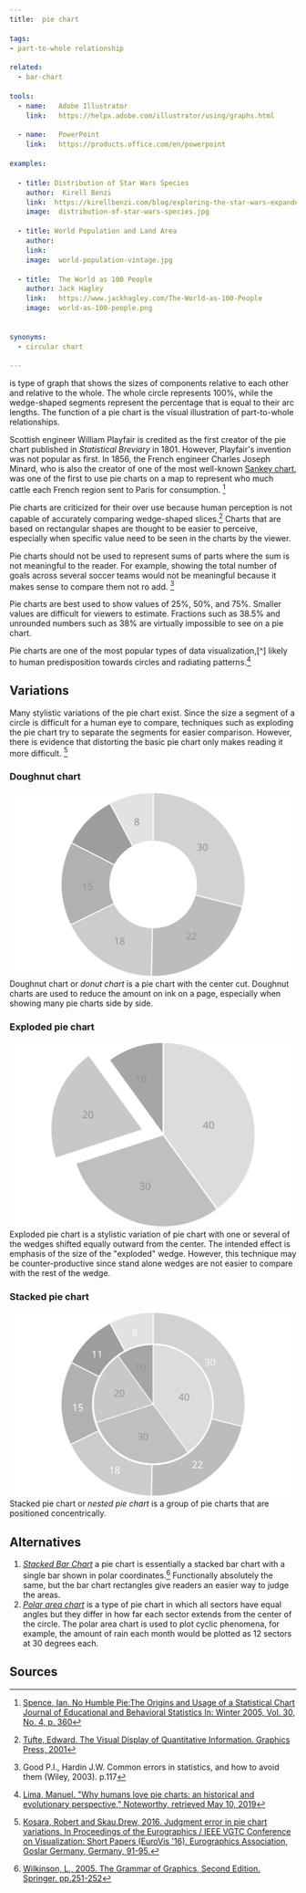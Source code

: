 ```yaml
---
title:  pie chart
  
tags:
- part-to-whole relationship

related:
  - bar-chart

tools:
  - name:   Adobe Illustrator
    link:   https://helpx.adobe.com/illustrator/using/graphs.html

  - name:   PowerPoint
    link:   https://products.office.com/en/powerpoint

examples:

  - title: Distribution of Star Wars Species
    author:  Kirell Benzi
    link:  https://kirellbenzi.com/blog/exploring-the-star-wars-expanded-universe/
    image:  distribution-of-star-wars-species.jpg
 
  - title: World Population and Land Area
    author:  
    link:  
    image:  world-population-vintage.jpg
 
  - title:  The World as 100 People
    author: Jack Hagley
    link:   https://www.jackhagley.com/The-World-as-100-People
    image:  world-as-100-people.png


synonyms: 
  - circular chart

---
```


is type of graph that shows the sizes of components relative to each other and relative to the whole. The whole circle represents 100%, while the wedge-shaped segments represent the percentage that is equal to their arc lengths. The function of a pie chart is the visual illustration of part-to-whole relationships. 

<!--more-->

Scottish engineer William Playfair is credited as the first creator of the pie chart published in *Statistical Breviary* in 1801. However, Playfair's invention was not popular as first. In 1856, the French engineer Charles Joseph Minard, who is also the creator of one of the most well-known [Sankey chart](/sankey-chart), was one of the first to use pie charts on a map to represent who much cattle each French region sent to Paris for consumption. [^spence]

Pie charts are criticized for their over use because human perception is not capable of accurately comparing wedge-shaped slices.[^tufte] Charts that are based on rectangular shapes are thought to be easier to perceive, especially when specific value need to be seen in the charts by the viewer.

Pie charts should not be used to represent sums of parts where the sum is not meaningful to the reader. For example, showing the total number of goals across several soccer teams would not be meaningful because it makes sense to compare them not ro add. [^good]
 
 Pie charts are best used to show values of 25%, 50%, and 75%. Smaller values are difficult for viewers to estimate. Fractions such as 38.5% and unrounded numbers such as 38% are virtually impossible to see on a pie chart.
 
 Pie charts are one of the most popular types of data visualization,[^] likely to human predisposition towards circles and radiating patterns.[^lima]


## Variations
Many stylistic variations of the pie chart exist. Since the size a segment of a circle is difficult for a human eye to compare, techniques such as exploding the pie chart try to separate the segments for easier comparison. However, there is evidence that distorting the basic pie chart only makes reading it more difficult. [^kosara]

### Doughnut chart
<img src="doughnut-chart.svg" alt="doughnut chart" class="f-right-half" /> Doughnut chart or *donut chart* is a pie chart with the center cut. Doughnut charts are used to reduce the amount on ink on a page, especially when showing many pie charts side by side.

### Exploded pie chart
<img src="exploded-pie-chart.svg" alt="exploded pie chart" class="f-right-half" /> Exploded pie chart is a stylistic variation of pie chart with one or several of the wedges shifted equally outward from the center. The intended effect is emphasis of the size of the "exploded" wedge. However, this technique may be counter-productive since stand alone wedges are not easier to compare with the rest of the wedge.

### Stacked pie chart
<img src="stacked-pie-chart.svg" alt="stacked pie chart" class="f-right-half" /> Stacked pie chart or *nested pie chart* is a group of pie charts that are positioned concentrically.


## Alternatives
1. [*Stacked Bar Chart*](/bar-chart) a pie chart is essentially a stacked bar chart with a single bar shown in polar coordinates.[^wilkinson] Functionally absolutely the same, but the bar chart rectangles give readers an easier way to judge the areas.
2. [*Polar area chart*](/polar-area-chart) is a type of pie chart in which all sectors have equal angles but they differ in how far each sector extends from the center of the circle. The polar area chart is used to plot cyclic phenomena, for example, the amount of rain each month would be plotted as 12 sectors at 30 degrees each.
 
## Sources
[^spence]:[Spence, Ian. No Humble Pie:The Origins and Usage of a Statistical Chart Journal of Educational and Behavioral Statistics In: Winter 2005, Vol. 30, No. 4, p. 360](http://www.psych.utoronto.ca/users/spence/Spence%202005.pdf)
[^tufte]: [Tufte, Edward. The Visual Display of Quantitative Information. Graphics Press, 2001](https://cyber.rms.moe/books/03%20-%20General%20Science/The%20Visual%20Display%20of%20Quantitative%20Information%20-%20Edward%20Tufte.pdf)
[^good]: Good P.I., Hardin J.W. Common errors in statistics, and how to avoid them (Wiley, 2003). p.117
[^wilkinson]: [Wilkinson, L., 2005. The Grammar of Graphics, Second Edition. Springer. pp.251-252](https://www.cs.uic.edu/~wilkinson/TheGrammarOfGraphics/GOG.html)
[^wikkinson]:[[Wilkinson, L., 2005. The Grammar of Graphics, Second Edition. Springer. p. 23](https://www.cs.uic.edu/~wilkinson/TheGrammarOfGraphics/GOG.html)](https://www.cs.uic.edu/~wilkinson/TheGrammarOfGraphics/GOG.html)
[^lima]: [Lima, Manuel. "Why humans love pie charts: an historical and evolutionary perspective," Noteworthy, retrieved May 10, 2019](https://blog.usejournal.com/why-humans-love-pie-charts-9cd346000bdc)
[^kosara]: [Kosara, Robert and Skau.Drew,  2016. Judgment error in pie chart variations. In Proceedings of the Eurographics / IEEE VGTC Conference on Visualization: Short Papers (EuroVis '16). Eurographics Association, Goslar Germany, Germany, 91-95.](https://kosara.net/papers/2016/Kosara-EuroVis-2016.pdf)


